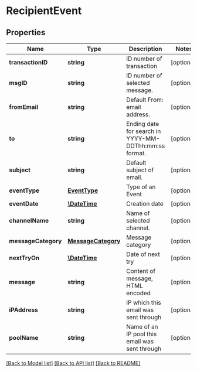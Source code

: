 # RecipientEvent

## Properties
Name | Type | Description | Notes
------------ | ------------- | ------------- | -------------
**transactionID** | **string** | ID number of transaction | [optional] 
**msgID** | **string** | ID number of selected message. | [optional] 
**fromEmail** | **string** | Default From: email address. | [optional] 
**to** | **string** | Ending date for search in YYYY-MM-DDThh:mm:ss format. | [optional] 
**subject** | **string** | Default subject of email. | [optional] 
**eventType** | [**EventType**](EventType.md) | Type of an Event | [optional] 
**eventDate** | [**\DateTime**](\DateTime.md) | Creation date | [optional] 
**channelName** | **string** | Name of selected channel. | [optional] 
**messageCategory** | [**MessageCategory**](MessageCategory.md) | Message category | [optional] 
**nextTryOn** | [**\DateTime**](\DateTime.md) | Date of next try | [optional] 
**message** | **string** | Content of message, HTML encoded | [optional] 
**iPAddress** | **string** | IP which this email was sent through | [optional] 
**poolName** | **string** | Name of an IP pool this email was sent through | [optional] 

[[Back to Model list]](../README.md#documentation-for-models) [[Back to API list]](../README.md#documentation-for-api-endpoints) [[Back to README]](../README.md)


